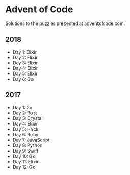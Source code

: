 # Advent of Code

Solutions to the puzzles presented at adventofcode.com.

## 2018
* Day 1: Elixir
* Day 2: Elixir
* Day 3: Elixir
* Day 4: Elixir
* Day 5: Elixir
* Day 6: Go

## 2017
* Day 1: Go
* Day 2: Rust
* Day 3: Crystal
* Day 4: Elixir
* Day 5: Hack
* Day 6: Ruby
* Day 7: JavaScript
* Day 8: Python
* Day 9: Swift
* Day 10: Go
* Day 11: Elixir
* Day 12: Go